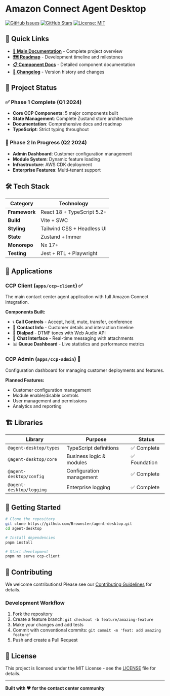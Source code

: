 # Amazon Connect Agent Desktop

[![GitHub Issues](https://img.shields.io/github/issues/Brownster/agent-desktop)](https://github.com/Brownster/agent-desktop/issues)
[![GitHub Stars](https://img.shields.io/github/stars/Brownster/agent-desktop)](https://github.com/Brownster/agent-desktop/stargazers)
[![License: MIT](https://img.shields.io/badge/License-MIT-yellow.svg)](https://opensource.org/licenses/MIT)

## 🚀 Quick Links

- **[📖 Main Documentation](../README.md)** - Complete project overview
- **[🗺️ Roadmap](../ROADMAP.md)** - Development timeline and milestones  
- **[📋 Component Docs](../docs/COMPONENTS.md)** - Detailed component documentation
- **[📝 Changelog](../CHANGELOG.md)** - Version history and changes

## 🎯 Project Status

### ✅ Phase 1 Complete (Q1 2024)
- **Core CCP Components**: 5 major components built
- **State Management**: Complete Zustand store architecture
- **Documentation**: Comprehensive docs and roadmap
- **TypeScript**: Strict typing throughout

### 🚧 Phase 2 In Progress (Q2 2024)
- **Admin Dashboard**: Customer configuration management
- **Module System**: Dynamic feature loading
- **Infrastructure**: AWS CDK deployment
- **Enterprise Features**: Multi-tenant support

## 🛠️ Tech Stack

| Category | Technology |
|----------|------------|
| **Framework** | React 18 + TypeScript 5.2+ |
| **Build** | Vite + SWC |
| **Styling** | Tailwind CSS + Headless UI |
| **State** | Zustand + Immer |
| **Monorepo** | Nx 17+ |
| **Testing** | Jest + RTL + Playwright |

## 📱 Applications

### CCP Client (`apps/ccp-client`) ✅
The main contact center agent application with full Amazon Connect integration.

**Components Built:**
- 📞 **Call Controls** - Accept, hold, mute, transfer, conference
- 👤 **Contact Info** - Customer details and interaction timeline  
- 🔢 **Dialpad** - DTMF tones with Web Audio API
- 💬 **Chat Interface** - Real-time messaging with attachments
- 📊 **Queue Dashboard** - Live statistics and performance metrics

### CCP Admin (`apps/ccp-admin`) 🚧
Configuration dashboard for managing customer deployments and features.

**Planned Features:**
- Customer configuration management
- Module enable/disable controls
- User management and permissions
- Analytics and reporting

## 🏗️ Libraries

| Library | Purpose | Status |
|---------|---------|--------|
| `@agent-desktop/types` | TypeScript definitions | ✅ Complete |
| `@agent-desktop/core` | Business logic & modules | ✅ Foundation |
| `@agent-desktop/config` | Configuration management | ✅ Complete |
| `@agent-desktop/logging` | Enterprise logging | ✅ Complete |

## 🚀 Getting Started

```bash
# Clone the repository
git clone https://github.com/Brownster/agent-desktop.git
cd agent-desktop

# Install dependencies
pnpm install

# Start development
pnpm nx serve ccp-client
```

## 🤝 Contributing

We welcome contributions! Please see our [Contributing Guidelines](../CONTRIBUTING.md) for details.

### Development Workflow
1. Fork the repository
2. Create a feature branch: `git checkout -b feature/amazing-feature`
3. Make your changes and add tests
4. Commit with conventional commits: `git commit -m 'feat: add amazing feature'`
5. Push and create a Pull Request

## 📄 License

This project is licensed under the MIT License - see the [LICENSE](../LICENSE) file for details.

---

**Built with ❤️ for the contact center community**